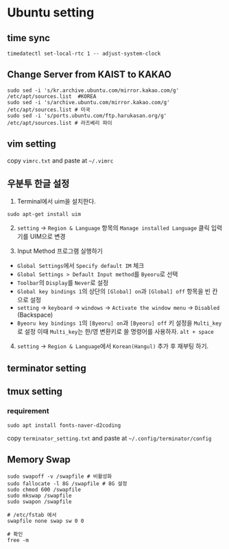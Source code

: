 # Ubuntu setting

## time sync

    timedatectl set-local-rtc 1 -- adjust-system-clock

## Change Server from KAIST to KAKAO

    sudo sed -i 's/kr.archive.ubuntu.com/mirror.kakao.com/g' /etc/apt/sources.list  #KOREA
    sudo sed -i 's/archive.ubuntu.com/mirror.kakao.com/g' /etc/apt/sources.list # 미국
    sudo sed -i 's/ports.ubuntu.com/ftp.harukasan.org/g' /etc/apt/sources.list # 라즈베리 파이
    

## vim setting 
copy `vimrc.txt` and paste at `~/.vimrc`

## 우분투 한글 설정
1. Terminal에서 uim을 설치한다.

```
sudo apt-get install uim
```    

2. `setting` → `Region & Language` 항목의 `Manage installed Language` 클릭 입력기를 UIM으로 변경
    
3. Input Method 프로그램 실행하기

- `Global Settings`에서 `Specify default IM` 체크
- `Global Settings > Default Input method`를 `Byeoru`로 선택
- `Toolbar`의 `Display`를 `Never`로 설정
- `Global key bindings 1`의 상단의 `[Global] on`과 `[Global] off` 항목을 빈 칸으로 설정
- `setting` → `keyboard` → `windows` → `Activate the window menu` → `Disabled` (Backspace)
- `Byeoru key bindings 1`의 `[Byeoru] on`과 `[Byeoru] off` 키 설정을 `Multi_key`로 설정
이때 `Multi_key`는 한/영 변환키로 쓸 명령어를 사용하자. 
`alt + space`

4.  `setting` → `Region & Language`에서 `Korean(Hangul)` 추가 후 재부팅 하기.
    


## terminator setting 

## tmux setting 

### requirement 

    sudo apt install fonts-naver-d2coding


copy `terminator_setting.txt` and paste at `~/.config/terminator/config`

## Memory Swap 
    sudo swapoff -v /swapfile # 비활성화
    sudo fallocate -l 8G /swapfile # 8G 설정
    sudo chmod 600 /swapfile
    sudo mkswap /swapfile
    sudo swapon /swapfile
    
    # /etc/fstab 에서
    swapfile none swap sw 0 0
    
    # 확인 
    free -m 
